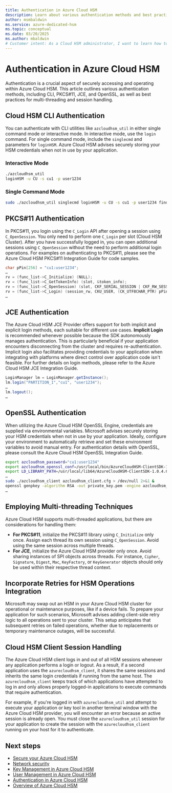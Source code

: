 ```yaml
---
title: Authentication in Azure Cloud HSM
description: Learn about various authentication methods and best practices for securing and optimizing your Azure Cloud HSM deployment.
author: msmbaldwin
ms.service: azure-dedicated-hsm
ms.topic: conceptual
ms.date: 03/20/2025
ms.author: mbaldwin
# Customer intent: As a Cloud HSM administrator, I want to learn how to secure and optimize my Cloud HSM deployment so that I can ensure the highest level of security and performance.
---
```


# Authentication in Azure Cloud HSM

Authentication is a crucial aspect of securely accessing and operating within Azure Cloud HSM. This article outlines various authentication methods, including CLI, PKCS#11, JCE, and OpenSSL, as well as best practices for multi-threading and session handling.

## Cloud HSM CLI Authentication

You can authenticate with CLI utilities like `azcloudhsm_util` in either single command mode or interactive mode. In interactive mode, use the `login` command. For single command mode, include the `singlecmd` and parameters for `loginHSM`. Azure Cloud HSM advises securely storing your HSM credentials when not in use by your application.

### Interactive Mode

```sh
./azcloudhsm_util
loginHSM -u CU -s cu1 -p user1234
```

### Single Command Mode

```sh
sudo ./azcloudhsm_util singlecmd loginHSM -u CU -s cu1 -p user1234 findKey
```

## PKCS#11 Authentication

In PKCS#11, you login using the `C_Login` API after opening a session using `C_OpenSession`. You only need to perform one `C_Login` per slot (Cloud HSM Cluster). After you have successfully logged in, you can open additional sessions using `C_OpenSession` without the need to perform additional login operations. For examples on authenticating to PKCS#11, please see the Azure Cloud HSM PKCS#11 Integration Guide for code samples.

```c
char pPin[256] = "cu1:user1234";
…
rv = (func_list->C_Initialize) (NULL);
rv = (func_list->C_GetTokenInfo) (slot, &token_info);
rv = (func_list->C_OpenSession) (slot, CKF_SERIAL_SESSION | CKF_RW_SESSION, NULL, NULL, &session_rw);
rv = (func_list->C_Login) (session_rw, CKU_USER, (CK_UTF8CHAR_PTR) pPin, n_pin);
…
```

## JCE Authentication

The Azure Cloud HSM JCE Provider offers support for both implicit and explicit login methods, each suitable for different use cases. **Implicit Login** is recommended whenever possible because the SDK autonomously manages authentication. This is particularly beneficial if your application encounters disconnecting from the cluster and requires re-authentication. Implicit login also facilitates providing credentials to your application when integrating with platforms where direct control over application code isn't feasible. For further details on login methods, please refer to the Azure Cloud HSM JCE Integration Guide.

```java
LoginManager lm = LoginManager.getInstance();
lm.login("PARTITION_1","cu1", "user1234");
…
lm.logout();
…
```

## OpenSSL Authentication

When utilizing the Azure Cloud HSM OpenSSL Engine, credentials are supplied via environmental variables. Microsoft advises securely storing your HSM credentials when not in use by your application. Ideally, configure your environment to automatically retrieve and set these environment variables to avoid manual entry. For authentication details with OpenSSL, please consult the Azure Cloud HSM OpenSSL Integration Guide.

```sh
export azcloudhsm_password="cu1:user1234" 
export azcloudhsm_openssl_conf=/usr/local/bin/AzureCloudHSM-ClientSDK-1.0.4.0/azcloudhsm_openssl_dynamic.conf
export LD_LIBRARY_PATH=/usr/local/lib64/AzureCloudHSM-ClientSDK-1.0.4.0/:$LD_LIBRARY_PATH
…
sudo ./azcloudhsm_client azcloudhsm_client.cfg > /dev/null 2>&1 &
openssl genpkey -algorithm RSA -out private_key.pem -engine azcloudhsm_openssl
…
```

## Employing Multi-threading Techniques

Azure Cloud HSM supports multi-threaded applications, but there are considerations for handling them:

- **For PKCS#11**, initialize the PKCS#11 library using `C_Initialize` only once. Assign each thread its own session using `C_OpenSession`. Avoid using the same session across multiple threads.
- **For JCE**, initialize the Azure Cloud HSM provider only once. Avoid sharing instances of SPI objects across threads. For instance, `Cipher`, `Signature`, `Digest`, `Mac`, `KeyFactory`, or `KeyGenerator` objects should only be used within their respective thread context.

## Incorporate Retries for HSM Operations Integration

Microsoft may swap out an HSM in your Azure Cloud HSM cluster for operational or maintenance purposes, like if a device fails. To prepare your application for such scenarios, Microsoft advises adding client-side retry logic to all operations sent to your cluster. This setup anticipates that subsequent retries on failed operations, whether due to replacements or temporary maintenance outages, will be successful.

## Cloud HSM Client Session Handling

The Azure Cloud HSM client logs in and out of all HSM sessions whenever any application performs a login or logout. As a result, if a second application uses the `azurecloudhsm_client`, it shares the same sessions and inherits the same login credentials if running from the same host. The `azurecloudhsm_client` keeps track of which applications have attempted to log in and only allows properly logged-in applications to execute commands that require authentication. 

For example, if you're logged in with `azurecloudhsm_util` and attempt to execute your application or key tool in another terminal window with the Azure Cloud HSM provider, you will encounter an error because an active session is already open. You must close the `azurecloudhsm_util` session for your application to create the session with the `azurecloudhsm_client` running on your host for it to authenticate.

## Next steps

- [Secure your Azure Cloud HSM](secure-cloud-hsm.md)
- [Network security](network-security.md)
- [Key Management in Azure Cloud HSM](key-management.md)
- [User Management in Azure Cloud HSM](user-management.md)
- [Authentication in Azure Cloud HSM](authentication.md)
- [Overview of Azure Cloud HSM](overview.md)
